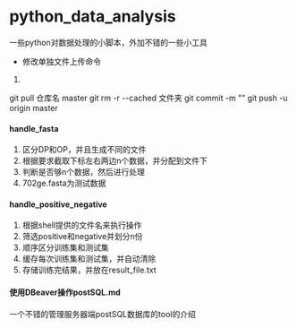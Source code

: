# python_data_analysis
一些python对数据处理的小脚本，外加不错的一些小工具

- 修改单独文件上传命令
1. 
git pull 仓库名 master
git rm -r --cached 文件夹
git commit -m ""
git push -u origin master

#### handle_fasta

1. 区分DP和OP，并且生成不同的文件
2. 根据要求截取下标左右两边n个数据，并分配到文件下
3. 判断是否够n个数据，然后进行处理
4. 702ge.fasta为测试数据

#### handle_positive_negative

1. 根据shell提供的文件名来执行操作
2. 筛选positive和negative并划分n份
3. 顺序区分训练集和测试集
4. 缓存每次训练集和测试集，并自动清除
5. 存储训练完结果，并放在result_file.txt

#### 使用DBeaver操作postSQL.md

一个不错的管理服务器端postSQL数据库的tool的介绍
